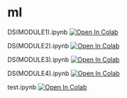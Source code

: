 # ml

DS(MODULE1).ipynb
[![Open In Colab](https://colab.research.google.com/assets/colab-badge.svg)](https://colab.research.google.com/github/p-p-p-p/ml/blob/main/DS(MODULE1).ipynb)

DS(MODULE2).ipynb
[![Open In Colab](https://colab.research.google.com/assets/colab-badge.svg)](https://colab.research.google.com/github/p-p-p-p/ml/blob/main/DS(MODULE2).ipynb)


DS(MODULE3).ipynb
[![Open In Colab](https://colab.research.google.com/assets/colab-badge.svg)](https://colab.research.google.com/github/p-p-p-p/ml/blob/main/DS(MODULE3).ipynb)


DS(MODULE4).ipynb
[![Open In Colab](https://colab.research.google.com/assets/colab-badge.svg)](https://colab.research.google.com/github/p-p-p-p/ml/blob/main/DS(MODULE4).ipynb)

test.ipynb
[![Open In Colab](https://colab.research.google.com/assets/colab-badge.svg)](https://colab.research.google.com/github/p-p-p-p/ml/blob/main/test.ipynb)


